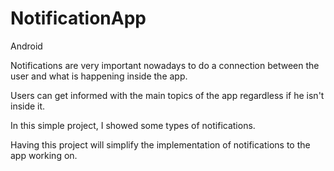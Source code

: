 # NotificationApp
Android

Notifications are very important nowadays to do a connection between the user and what is happening inside the app.

Users can get informed with the main topics of the app regardless if he isn't inside it.

In this simple project, I showed some types of notifications.

Having this project will simplify the implementation of notifications to the app working on.
